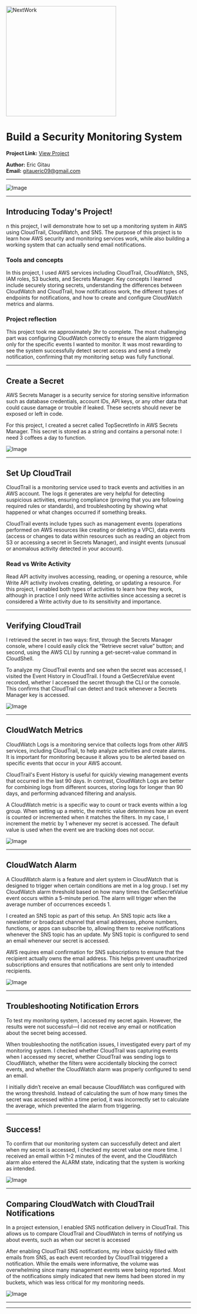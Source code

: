<img src="https://cdn.prod.website-files.com/677c400686e724409a5a7409/6790ad949cf622dc8dcd9fe4_nextwork-logo-leather.svg" alt="NextWork" width="300" />

# Build a Security Monitoring System

**Project Link:** [View Project](http://learn.nextwork.org/projects/aws-security-monitoring)

**Author:** Eric Gitau  
**Email:** gitaueric09@gmail.com

---

![Image](http://learn.nextwork.org/inspired_purple_vibrant_plum/uploads/aws-security-monitoring_reghtjy)

---

## Introducing Today's Project!

n this project, I will demonstrate how to set up a monitoring system in AWS using CloudTrail, CloudWatch, and SNS. The purpose of this project is to learn how AWS security and monitoring services work, while also building a working system that can actually send email notifications.

### Tools and concepts

In this project, I used AWS services including CloudTrail, CloudWatch, SNS, IAM roles, S3 buckets, and Secrets Manager. Key concepts I learned include securely storing secrets, understanding the differences between CloudWatch and CloudTrail, how notifications work, the different types of endpoints for notifications, and how to create and configure CloudWatch metrics and alarms.

### Project reflection

This project took me approximately 3hr to complete. The most challenging part was configuring CloudWatch correctly to ensure the alarm triggered only for the specific events I wanted to monitor. It was most rewarding to see the system successfully detect secret access and send a timely notification, confirming that my monitoring setup was fully functional.

---

## Create a Secret

AWS Secrets Manager is a security service for storing sensitive information such as database credentials, account IDs, API keys, or any other data that could cause damage or trouble if leaked. These secrets should never be exposed or left in code.

For this project, I created a secret called TopSecretInfo in AWS Secrets Manager. This secret is stored as a string and contains a personal note: I need 3 coffees a day to function.

![Image](http://learn.nextwork.org/inspired_purple_vibrant_plum/uploads/aws-security-monitoring_o5p6q7r8)

---

## Set Up CloudTrail

CloudTrail is a monitoring service used to track events and activities in an AWS account. The logs it generates are very helpful for detecting suspicious activities, ensuring compliance (proving that you are following required rules or standards), and troubleshooting by showing what happened or what changes occurred if something breaks.

CloudTrail events include types such as management events (operations performed on AWS resources like creating or deleting a VPC), data events (access or changes to data within resources such as reading an object from S3 or accessing a secret in Secrets Manager), and insight events (unusual or anomalous activity detected in your account).

### Read vs Write Activity

Read API activity involves accessing, reading, or opening a resource, while Write API activity involves creating, deleting, or updating a resource. For this project, I enabled both types of activities to learn how they work, although in practice I only need Write activities since accessing a secret is considered a Write activity due to its sensitivity and importance.

---

## Verifying CloudTrail

I retrieved the secret in two ways: first, through the Secrets Manager console, where I could easily click the “Retrieve secret value” button; and second, using the AWS CLI by running a get-secret-value command in CloudShell.

To analyze my CloudTrail events and see when the secret was accessed, I visited the Event History in CloudTrail. I found a GetSecretValue event recorded, whether I accessed the secret through the CLI or the console. This confirms that CloudTrail can detect and track whenever a Secrets Manager key is accessed.

![Image](http://learn.nextwork.org/inspired_purple_vibrant_plum/uploads/aws-security-monitoring_s8t9u0v1)

---

## CloudWatch Metrics

CloudWatch Logs is a monitoring service that collects logs from other AWS services, including CloudTrail, to help analyze activities and create alarms. It is important for monitoring because it allows you to be alerted based on specific events that occur in your AWS account.

CloudTrail's Event History is useful for quickly viewing management events that occurred in the last 90 days. In contrast, CloudWatch Logs are better for combining logs from different sources, storing logs for longer than 90 days, and performing advanced filtering and analysis.

A CloudWatch metric is a specific way to count or track events within a log group. When setting up a metric, the metric value determines how an event is counted or incremented when it matches the filters. In my case, I increment the metric by 1 whenever my secret is accessed. The default value is used when the event we are tracking does not occur.

![Image](http://learn.nextwork.org/inspired_purple_vibrant_plum/uploads/aws-security-monitoring_a9b0c1d2)

---

## CloudWatch Alarm

A CloudWatch alarm is a feature and alert system in CloudWatch that is designed to trigger when certain conditions are met in a log group. I set my CloudWatch alarm threshold based on how many times the GetSecretValue event occurs within a 5-minute period. The alarm will trigger when the average number of occurrences exceeds 1.

I created an SNS topic as part of this setup. An SNS topic acts like a newsletter or broadcast channel that email addresses, phone numbers, functions, or apps can subscribe to, allowing them to receive notifications whenever the SNS topic has an update. My SNS topic is configured to send an email whenever our secret is accessed.

AWS requires email confirmation for SNS subscriptions to ensure that the recipient actually owns the email address. This helps prevent unauthorized subscriptions and ensures that notifications are sent only to intended recipients.

![Image](http://learn.nextwork.org/inspired_purple_vibrant_plum/uploads/aws-security-monitoring_fsdghstt)

---

## Troubleshooting Notification Errors

To test my monitoring system, I accessed my secret again. However, the results were not successful—I did not receive any email or notification about the secret being accessed.

When troubleshooting the notification issues, I investigated every part of my monitoring system. I checked whether CloudTrail was capturing events when I accessed my secret, whether CloudTrail was sending logs to CloudWatch, whether the filters were accidentally blocking the correct events, and whether the CloudWatch alarm was properly configured to send an email.

I initially didn’t receive an email because CloudWatch was configured with the wrong threshold. Instead of calculating the sum of how many times the secret was accessed within a time period, it was incorrectly set to calculate the average, which prevented the alarm from triggering.

---

## Success!

To confirm that our monitoring system can successfully detect and alert when my secret is accessed, I checked my secret value one more time. I received an email within 1–2 minutes of the event, and the CloudWatch alarm also entered the ALARM state, indicating that the system is working as intended.

![Image](http://learn.nextwork.org/inspired_purple_vibrant_plum/uploads/aws-security-monitoring_ageraergearge)

---

## Comparing CloudWatch with CloudTrail Notifications

In a project extension, I enabled SNS notification delivery in CloudTrail. This allows us to compare CloudTrail and CloudWatch in terms of notifying us about events, such as when our secret is accessed

After enabling CloudTrail SNS notifications, my inbox quickly filled with emails from SNS, as each event recorded by CloudTrail triggered a notification. While the emails were informative, the volume was overwhelming since many management events were being reported. Most of the notifications simply indicated that new items had been stored in my buckets, which was less critical for my monitoring needs.

![Image](http://learn.nextwork.org/inspired_purple_vibrant_plum/uploads/aws-security-monitoring_d7e8f9g0)

---

---
